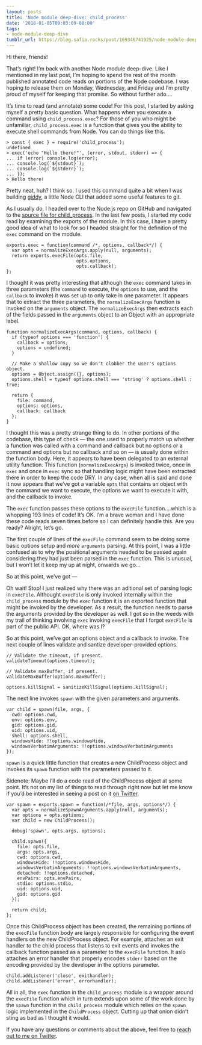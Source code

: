 ```yaml
---
layout: posts
title: 'Node module deep-dive: child_process'
date: '2018-01-05T09:03:09-08:00'
tags:
- node-module-deep-dive
tumblr_url: https://blog.safia.rocks/post/169346741925/node-module-deep-dive-childprocess
---
```

Hi there, friends!

That’s right! I’m back with another Node module deep-dive. Like I mentioned in my last post, I’m hoping to spend the rest of the month published annotated code reads on portions of the Node codebase. I was hoping to release them on Monday, Wednesday, and Friday and I’m pretty proud of myself for keeping that promise. So without further ado….

It’s time to read (and annotate) some code! For this post, I started by asking myself a pretty basic question. What happens when you execute a command using `child_process.exec`? For those of you who might be unfamiliar, `child_process.exec` is a function that gives you the ability to execute shell commands from Node. You can do things like this.

    > const { exec } = require('child_process');
    undefined
    > exec('echo "Hello there!"', (error, stdout, stderr) => {
    ... if (error) console.log(error);
    ... console.log(`${stdout}`);
    ... console.log(`${stderr}`);
    ... });
    > Hello there!

Pretty neat, huh? I think so. I used this command quite a bit when I was building [giddy](https://github.com/captainsafia/giddy), a little Node CLI that added some useful features to git.

As I usually do, I headed over to the Node.js repo on GitHub and navigated to the [source file for child\_process](https://github.com/nodejs/node/blob/0a842633861cf20527ce93e6bf58b4ece1b168be/lib/child_process.js). In the last few posts, I started my code read by examining the exports of the module. In this case, I have a pretty good idea of what to look for so I headed straight for the definition of the `exec` command on the module.

    exports.exec = function(command /*, options, callback*/) {
      var opts = normalizeExecArgs.apply(null, arguments);
      return exports.execFile(opts.file,
                              opts.options,
                              opts.callback);
    };

I thought it was pretty interesting that although the `exec` command takes in three parameters (the `command` to execute, the `options` to use, and the `callback` to invoke) it was set up to only take in one parameter. It appears that to extract the three parameters, the `normalizeExecArgs` function is invoked on the `arguments` object. The `normalizeExecArgs` then extracts each of the fields passed in the `arguments` object to an Object with an appropriate label.

    function normalizeExecArgs(command, options, callback) {
      if (typeof options === 'function') {
        callback = options;
        options = undefined;
      }
    
      // Make a shallow copy so we don't clobber the user's options object.
      options = Object.assign({}, options);
      options.shell = typeof options.shell === 'string' ? options.shell : true;
    
      return {
        file: command,
        options: options,
        callback: callback
      };
    }

I thought this was a pretty strange thing to do. In other portions of the codebase, this type of check — the one used to properly match up whether a function was called with a command and callback but no options or a command and options but no callback and so on — is usually done within the function body. Here, it appears to have been delegated to an external utility function. This function (`normalizeExecArgs`) is invoked twice, once in `exec` and once in `exec` sync so that handling logic might have been extracted there in order to keep the code DRY. In any case, when all is said and done it now appears that we’ve got a variable `opts` that contains an object with the command we want to execute, the options we want to execute it with, and the callback to invoke.

The `exec` function passes these options to the `execFile` function….which is a whopping 193 lines of code! It’s OK. I’m a brave woman and I have done these code reads seven times before so I can definitely handle this. Are you ready? Alright, let’s go.

The first couple of lines of the `execFile` command seem to be doing some basic options setup and _more_ `arguments` parsing. At this point, I was a little confused as to why the positional arguments needed to be passed again considering they had just been parsed in the `exec` function. This is unusual, but I won’t let it keep my up at night, onwards we go…

So at this point, we’ve got —

Oh wait! Stop! I just realized why there was an aditional set of parsing logic in `execFile`. Althought `execFile` is only invoked internally within the `child_process` module by the `exec` function it is an exported function that might be invoked by the developer. As a result, the function needs to parse the arguments provided by the developer as well. I got so in the weeds with my trail of thinking involving `exec` invoking `execFile` that I forgot `execFile` is part of the public API. OK, where was I?

So at this point, we’ve got an options object and a callback to invoke. The next couple of lines validate and santize developer-provided options.

    // Validate the timeout, if present.
    validateTimeout(options.timeout);
    
    // Validate maxBuffer, if present.
    validateMaxBuffer(options.maxBuffer);
    
    options.killSignal = sanitizeKillSignal(options.killSignal);

The next line invokes `spawn` with the given parameters and arguments.

    var child = spawn(file, args, {
      cwd: options.cwd,
      env: options.env,
      gid: options.gid,
      uid: options.uid,
      shell: options.shell,
      windowsHide: !!options.windowsHide,
      windowsVerbatimArguments: !!options.windowsVerbatimArguments
    });

`spawn` is a quick little function that creates a new ChildProcess object and invokes its `spawn` function with the parameters passed to it.

Sidenote: Maybe I’ll do a code read of the ChildProcess object at some point. It’s not on my list of things to read through right now but let me know if you’d be interested in seeing a post on it [on Twitter](https://twitter.com/captainsafia).

    var spawn = exports.spawn = function(/*file, args, options*/) {
      var opts = normalizeSpawnArguments.apply(null, arguments);
      var options = opts.options;
      var child = new ChildProcess();
    
      debug('spawn', opts.args, options);
    
      child.spawn({
        file: opts.file,
        args: opts.args,
        cwd: options.cwd,
        windowsHide: !!options.windowsHide,
        windowsVerbatimArguments: !!options.windowsVerbatimArguments,
        detached: !!options.detached,
        envPairs: opts.envPairs,
        stdio: options.stdio,
        uid: options.uid,
        gid: options.gid
      });
    
      return child;
    };

Once this ChildProcess object has been created, the remaining portions of the `execFile` function body are largely responsible for configuring the event handlers on the new ChildProcess object. For example, attaches an exit handler to the child process that listens to exit events and invokes the callback function passed as a parameter to the `execFile` function. It aslo attaches an error handler that properly encodes `stderr` based on the encoding provided by the developer in the options parameter.

    child.addListener('close', exithandler);
    child.addListener('error', errorhandler);

All in all, the `exec` function in the `child_process` module is a wrapper around the `execFile` function which in turn extends upon some of the work done by the `spawn` function in the `child_process` module which relies on the `spawn` logic implemented in the `ChildProcess` object. Cutting up that onion didn’t sting as bad as I thought it would.

If you have any questions or comments about the above, feel free to [reach out to me on Twitter](https://twitter.com/captainsafia).

